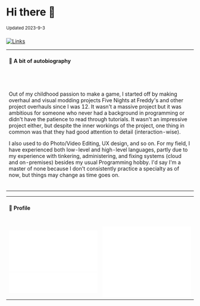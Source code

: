 
# **Hi there 👋**

<sup>Updated 2023-9-3</sup>

[![Links](https://img.shields.io/badge/🌐%20Website-akippnn.github.io-blue?style=for-the-badge)](https://akippnn.github.io)

<!--

<table>
  <tr>
    <td><h4>🚀 About Me<br><span>&#8203;</td>
  </tr>
  <tr>
    <td>
      <span>&#8203;</span>
      <p>
        I go by the name Aki online.<br>
        Currently studying my first year of Bachelor's of Science in Computer Engineering BSCpE.<br>
        Still working on a lot of things...my website and my README are one of them.<br>
        Not really a fan of sharing my own personal identity or information<br>
        <sup>(unless we get to know each other better 🤝)
      </p>
      <p>I don't have a lot to show as of right now, but feel free to check the pinned repositories, I'm currently working on these projects.</p>
      <p>This readme is a work-in-progress. I'm still finding ways to stylize it, maybe with something like an HTML2SVG, but we'll see.<br><span>&#8203;</span></p>
    </td>
  </tr>
</table>

so that you guys would stop asking me what programming language I've used (it's a bit annoying, okay?), here you go:
  
<table>
  <tr>
    <td><h4>What I touched so far (collecting infinity stones)<br><span>&#8203;</td>
    <td></td>
  </tr>
  <tr>
  </tr>
    <td>
      Languages
    </td>
    <td>
      C/C++<br>
      C#<br>
      CMake<br>
      CSS/SCSS<br>
      Dockerfile<br>
      HTML<br>
      JavaScript (CommonJS, ECMAScript, JSX Typescript)<br>
      Lua<br>
      Nix<br>
      Perl<br>
      PHP<br>
      Python<br>
      Shell<br> 
      VBA<br>
      VB.net<br>
    </td>
  </tr>
  <tr>
    <td>
      Databases
    </td>
    <td>
      SQLite<br>
      MariaDB<br>
      (soon) MongoDB
    </td>
  </tr>
  <tr>
    <td>
      Tools, Frameworks, etc.
    </td>
    <td>
      Haven't compiled this list yet...
    </td>
  </tr>
</table>

-->

<table>
  <tr>
    <td><h4>📝 A bit of autobiography<br><span>&#8203;</td>
  </tr>
  <tr>
    <td>
      <span>&#8203;</span>
      <p>Out of my childhood passion to make a game, I started off by making overhaul and visual modding projects Five Nights at Freddy's and other project overhauls since I was 12. It wasn't a massive project but it was ambitious for someone who never had a background in programming or didn't have the patience to read through tutorials. It wasn't an impressive project either, but despite the inner workings of the project, one thing in common was that they had good attention to detail (interaction-wise).</p>
      <p>I also used to do Photo/Video Editing, UX design, and so on. For my field, I have experienced both low-level and high-level languages, partly due to my experience with tinkering, administering, and fixing systems (cloud and on-premises) besides my usual Programming hobby. I'd say I'm a master of none because I don't consistently practice a specialty as of now, but things may change as time goes on.<br><span>&#8203;</span></p>
    </td>
  </tr>
</table>

<table>
  <tr>
    <td colspan="2"><h4>👤 Profile<br><span>&#8203;</td>
  </tr>
  <tr>
    <td>
      <img src="metrics.classic.svg" alt="Classic Metrics"></img><br>
      <img src="metrics.plugin.discussions.svg" alt="Discussions Metrics"</img>
    </td>
    <td>
        <img src="metrics.plugin.stars.svg" alt="Stars Metrics"></img>
    </td>
  </tr>
</table>

